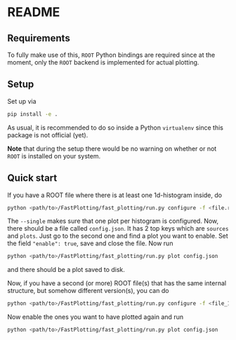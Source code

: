 # README

## Requirements

To fully make use of this, `ROOT` Python bindings are required since at the moment, only the `ROOT`
backend is implemented for actual plotting.

## Setup

Set up via
```bash
pip install -e .
```

As usual, it is recommended to do so inside a Python `virtualenv` since this package is not official (yet).

**Note** that during the setup there would be no warning on whether or not `ROOT` is installed on your system.

## Quick start
If you have a ROOT file where there is at least one 1d-histogram inside, do
```bash
python <path/to>/FastPlotting/fast_plotting/run.py configure -f <file.root> -l <someLabel> --single
```
The `--single` makes sure that one plot per histogram is configured. Now, there should be a file called `config.json`. It has 2 top keys which are `sources` and `plots`. Just go to the second one and find a plot you want to enable. Set the field `"enable": true`, save and close the file. Now run
```bash
python <path/to>/FastPlotting/fast_plotting/run.py plot config.json
```
and there should be a plot saved to disk.

Now, if you have a second (or more) ROOT file(s) that has the same internal structure, but somehow different version(s), you can do
```bash
python <path/to>/FastPlotting/fast_plotting/run.py configure -f <file_1.root> <file_2.root> ... <file_N.root> -l <someLabel_1>  <someLabel_2> ... <someLabel_N> --overlay
```
Now enable the ones you want to have plotted again and run
```bash
python <path/to>/FastPlotting/fast_plotting/run.py plot config.json
```
